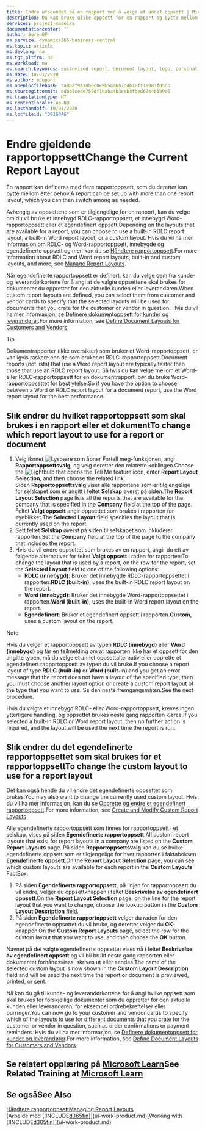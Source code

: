 ```yaml
---
title: Endre utseendet på en rapport ved å velge et annet oppsett | Microsoft-dokumentasjon
description: Du kan bruke ulike oppsett for en rapport og bytte mellom oppsett for å endre utseendet på den.
services: project-madeira
documentationcenter: ''
author: SorenGP
ms.service: dynamics365-business-central
ms.topic: article
ms.devlang: na
ms.tgt_pltfrm: na
ms.workload: na
ms.search.keywords: customized report, document layout, logo, personalize
ms.date: 10/01/2020
ms.author: edupont
ms.openlocfilehash: 5a062f9a18b6c0e965a06a7d4b18ff1e983f05db
ms.sourcegitcommit: ddbb5cede750df1baba4b3eab8fbed6744b5b9d6
ms.translationtype: HT
ms.contentlocale: nb-NO
ms.lasthandoff: 10/01/2020
ms.locfileid: "3916046"
---
```

# <a name="change-the-current-report-layout"></a><span data-ttu-id="63aec-103">Endre gjeldende rapportoppsett</span><span class="sxs-lookup"><span data-stu-id="63aec-103">Change the Current Report Layout</span></span>
<span data-ttu-id="63aec-104">En rapport kan defineres med flere rapportoppsett, som du deretter kan bytte mellom etter behov.</span><span class="sxs-lookup"><span data-stu-id="63aec-104">A report can be set up with more than one report layout, which you can then switch among as needed.</span></span>

<span data-ttu-id="63aec-105">Avhengig av oppsettene som er tilgjengelige for en rapport, kan du velge om du vil bruke et innebygd RDLC-rapportoppsett, et innebygd Word-rapportoppsett eller et egendefinert oppsett.</span><span class="sxs-lookup"><span data-stu-id="63aec-105">Depending on the layouts that are available for a report, you can choose to use a built-in RDLC report layout, a built-in Word report layout, or a custom layout.</span></span> <span data-ttu-id="63aec-106">Hvis du vil ha mer informasjon om RDLC- og Word-rapportoppsett, innebygde og egendefinerte oppsett og mer, kan du se [Håndtere rapportoppsett](ui-manage-report-layouts.md).</span><span class="sxs-lookup"><span data-stu-id="63aec-106">For more information about RDLC and Word report layouts, built-in and custom layouts, and more, see [Manage Report Layouts](ui-manage-report-layouts.md).</span></span>

<span data-ttu-id="63aec-107">Når egendefinerte rapportoppsett er definert, kan du velge dem fra kunde- og leverandørkortene for å angi at de valgte oppsettene skal brukes for dokumenter du oppretter for den aktuelle kunden eller leverandøren.</span><span class="sxs-lookup"><span data-stu-id="63aec-107">When custom report layouts are defined, you can select them from customer and vendor cards to specify that the selected layouts will be used for documents that you crate for the customer or vendor in question.</span></span> <span data-ttu-id="63aec-108">Hvis du vil ha mer informasjon, se [Definere dokumentoppsett for kunder og leverandører](ui-define-customer-vendor-document-layouts.md).</span><span class="sxs-lookup"><span data-stu-id="63aec-108">For more information, see [Define Document Layouts for Customers and Vendors](ui-define-customer-vendor-document-layouts.md).</span></span>

> [!TIP]  
> <span data-ttu-id="63aec-109">Dokumentrapporter (ikke oversikter) som bruker et Word-rapportoppsett, er vanligvis raskere enn de som bruker et RDLC-rapportoppsett.</span><span class="sxs-lookup"><span data-stu-id="63aec-109">Document reports (not lists) that use a Word report layout are typically faster than those that use an RDLC report layout.</span></span> <span data-ttu-id="63aec-110">Så hvis du kan velge mellom et Word- eller RDLC-rapportoppsett for en dokumentrapport, bør du bruke Word-rapportoppsettet for best ytelse.</span><span class="sxs-lookup"><span data-stu-id="63aec-110">So if you have the option to choose between a Word or RDLC report layout for a document report, use the Word report layout for the best performance.</span></span>

## <a name="to-change-which-report-layout-to-use-for-a-report-or-document"></a><span data-ttu-id="63aec-111">Slik endrer du hvilket rapportoppsett som skal brukes i en rapport eller et dokument</span><span class="sxs-lookup"><span data-stu-id="63aec-111">To change which report layout to use for a report or document</span></span>
1. <span data-ttu-id="63aec-112">Velg ikonet ![Lyspære som åpner Fortell meg-funksjonen](media/ui-search/search_small.png "Fortell hva du vil gjøre"), angi **Rapportoppsettsvalg**, og velg deretter den relaterte koblingen.</span><span class="sxs-lookup"><span data-stu-id="63aec-112">Choose the ![Lightbulb that opens the Tell Me feature](media/ui-search/search_small.png "Tell me what you want to do") icon, enter **Report Layout Selection**, and then choose the related link.</span></span>  
   <span data-ttu-id="63aec-113">Siden **Rapportoppsettsvalg** viser alle rapportene som er tilgjengelige for selskapet som er angitt i feltet **Selskap** øverst på siden.</span><span class="sxs-lookup"><span data-stu-id="63aec-113">The **Report Layout Selection** page lists all the reports that are available for the company that is specified in the **Company** field at the top of the page.</span></span> <span data-ttu-id="63aec-114">Feltet **Valgt oppsett** angir oppsettet som brukes i rapporten for øyeblikket.</span><span class="sxs-lookup"><span data-stu-id="63aec-114">The **Selected Layout** field specifies the layout that is currently used on the report.</span></span>
2. <span data-ttu-id="63aec-115">Sett feltet **Selskap** øverst på siden til selskapet som inkluderer rapporten.</span><span class="sxs-lookup"><span data-stu-id="63aec-115">Set the **Company** field at the top of the page to the company that includes the report.</span></span>
3. <span data-ttu-id="63aec-116">Hvis du vil endre oppsettet som brukes av en rapport, angir du ett av følgende alternativer for feltet **Valgt oppsett** i raden for rapporten:</span><span class="sxs-lookup"><span data-stu-id="63aec-116">To change the layout that is used by a report, on the row for the report, set the **Selected Layout** field to one of the following options:</span></span>
   * <span data-ttu-id="63aec-117">**RDLC (innebygd)**: Bruker det innebygde RDLC-rapportoppsettet i rapporten.</span><span class="sxs-lookup"><span data-stu-id="63aec-117">**RDLC (built-in)**, uses the built-in RDLC report layout on the report.</span></span>
   * <span data-ttu-id="63aec-118">**Word (innebygd)**: Bruker det innebygde Word-rapportoppsettet i rapporten.</span><span class="sxs-lookup"><span data-stu-id="63aec-118">**Word (built-in)**, uses the built-in Word report layout on the report.</span></span>
   * <span data-ttu-id="63aec-119">**Egendefinert**: Bruker et egendefinert oppsett i rapporten.</span><span class="sxs-lookup"><span data-stu-id="63aec-119">**Custom**, uses a custom layout on the report.</span></span>  

> [!NOTE]
> <span data-ttu-id="63aec-120">Hvis du velger et rapportoppsett av typen **RDLC (innebygd)** eller **Word (innebygd)** og får en feilmelding om at rapporten ikke har et oppsett for den angitte typen, må du velge et annet oppsettalternativ eller opprette et egendefinert rapportoppsett av typen du vil bruke.</span><span class="sxs-lookup"><span data-stu-id="63aec-120">If you choose a report layout of type **RDLC (built-in)** or **Word (built-in)** and you get an error message that the report does not have a layout of the specified type, then you must choose another layout option or create a custom report layout of the type that you want to use.</span></span> <span data-ttu-id="63aec-121">Se den neste fremgangsmåten.</span><span class="sxs-lookup"><span data-stu-id="63aec-121">See the next procedure.</span></span>

<span data-ttu-id="63aec-122">Hvis du valgte et innebygd RDLC- eller Word-rapportoppsett, kreves ingen ytterligere handling, og oppsettet brukes neste gang rapporten kjøres.</span><span class="sxs-lookup"><span data-stu-id="63aec-122">If you selected a built-in RDLC or Word report layout, then no further action is required, and the layout will be used the next time the report is run.</span></span>

## <a name="to-change-the-custom-layout-to-use-for-a-report-layout"></a><span data-ttu-id="63aec-123">Slik endrer du det egendefinerte rapportoppsettet som skal brukes for et rapportoppsett</span><span class="sxs-lookup"><span data-stu-id="63aec-123">To change the custom layout to use for a report layout</span></span>
<span data-ttu-id="63aec-124">Det kan også hende du vil endre det egendefinerte oppsettet som brukes.</span><span class="sxs-lookup"><span data-stu-id="63aec-124">You may also want to change the currently used custom layout.</span></span> <span data-ttu-id="63aec-125">Hvis du vil ha mer informasjon, kan du se [Opprette og endre et egendefinert rapportoppsett](ui-how-create-custom-report-layout.md).</span><span class="sxs-lookup"><span data-stu-id="63aec-125">For more information, see [Create and Modify Custom Report Layouts](ui-how-create-custom-report-layout.md).</span></span>

<span data-ttu-id="63aec-126">Alle egendefinerte rapportoppsett som finnes for rapportoppsett i et selskap, vises på siden **Egendefinerte rapportoppsett**.</span><span class="sxs-lookup"><span data-stu-id="63aec-126">All custom report layouts that exist for report layouts in a company are listed on the **Custom Report Layouts** page.</span></span> <span data-ttu-id="63aec-127">På siden **Rapportoppsettsvalg** kan du se hvilke egendefinerte oppsett som er tilgjengelige for hver rapporten i faktaboksen **Egendefinerte oppsett**.</span><span class="sxs-lookup"><span data-stu-id="63aec-127">On the **Report Layout Selection** page, you can see which custom layouts are available for each report in the **Custom Layouts** FactBox.</span></span>

1. <span data-ttu-id="63aec-128">På siden **Egendefinerte rapportoppsett**, på linjen for rapportoppsett du vil endre, velger du oppsettknappen i feltet **Beskrivelse av egendefinert oppsett**.</span><span class="sxs-lookup"><span data-stu-id="63aec-128">On the **Report Layout Selection** page, on the line for the report layout that you want to change, choose the lookup button in the **Custom Layout Description** field.</span></span>
2. <span data-ttu-id="63aec-129">På siden **Egendefinerte rapportoppsett** velger du raden for den egendefinerte oppsettet du vil bruke, og deretter velger du **OK**-knappen.</span><span class="sxs-lookup"><span data-stu-id="63aec-129">On the **Custom Report Layouts** page, select the row for the custom layout that you want to use, and then choose the **OK** button.</span></span>

<span data-ttu-id="63aec-130">Navnet på det valgte egendefinerte oppsettet vises nå i feltet **Beskrivelse av egendefinert oppsett** og vil bli brukt neste gang rapporten eller dokumentet forhåndsvises, skrives ut eller sendes.</span><span class="sxs-lookup"><span data-stu-id="63aec-130">The name of the selected custom layout is now shown in the **Custom Layout Description** field and will be used the next time the report or document is previewed, printed, or sent.</span></span>

<span data-ttu-id="63aec-131">Nå kan du gå til kunde- og leverandørkortene for å angi hvilke oppsett som skal brukes for forskjellige dokumenter som du oppretter for den aktuelle kunden eller leverandøren, for eksempel ordrebekreftelser eller purringer.</span><span class="sxs-lookup"><span data-stu-id="63aec-131">You can now go to your customer and vendor cards to specify which of the layouts to use for different documents that you crate for the customer or vendor in question, such as order confirmations or payment reminders.</span></span> <span data-ttu-id="63aec-132">Hvis du vil ha mer informasjon, se [Definere dokumentoppsett for kunder og leverandører](ui-define-customer-vendor-document-layouts.md).</span><span class="sxs-lookup"><span data-stu-id="63aec-132">For more information, see [Define Document Layouts for Customers and Vendors](ui-define-customer-vendor-document-layouts.md).</span></span>

## <a name="see-related-training-at-microsoft-learn"></a><span data-ttu-id="63aec-133">Se relatert opplæring på [Microsoft Learn](/learn/modules/change-documents-dynamics-365-business-central/index)</span><span class="sxs-lookup"><span data-stu-id="63aec-133">See Related Training at [Microsoft Learn](/learn/modules/change-documents-dynamics-365-business-central/index)</span></span>

## <a name="see-also"></a><span data-ttu-id="63aec-134">Se også</span><span class="sxs-lookup"><span data-stu-id="63aec-134">See Also</span></span>
[<span data-ttu-id="63aec-135">Håndtere rapportoppsett</span><span class="sxs-lookup"><span data-stu-id="63aec-135">Managing Report Layouts</span></span>](ui-manage-report-layouts.md)  
<span data-ttu-id="63aec-136">[Arbeide med [!INCLUDE[d365fin](includes/d365fin_md.md)]](ui-work-product.md)</span><span class="sxs-lookup"><span data-stu-id="63aec-136">[Working with [!INCLUDE[d365fin](includes/d365fin_md.md)]](ui-work-product.md)</span></span>
